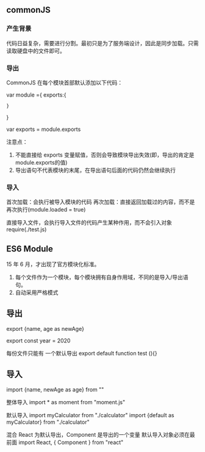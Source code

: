 <!-- @format -->

## commonJS

### 产生背景

代码日益复杂，需要进行分割。最初只是为了服务端设计，因此是同步加载。只需读取硬盘中的文件即可。

### 导出

CommonJS 在每个模块首部默认添加以下代码：

var module ={
exports:{

    }

}

var exports = module.exports

注意点：

1. 不能直接给 exports 变量赋值，否则会导致模块导出失效(即，导出的肯定是module.exports的值)
2. 导出语句不代表模块的末尾，在导出语句后面的代码仍然会继续执行

### 导入

首次加载：会执行被导入模块的代码
再次加载：直接返回加载过的内容，而不是再次执行(module.loaded = true)

直接导入文件，会执行导入文件的代码产生某种作用，而不会引入对象
require(./test.js)

## ES6 Module

15 年 6 月，才出现了官方模块化标准。

1. 每个文件作为一个模块，每个模块拥有自身作用域，不同的是导入/导出语句。
2. 自动采用严格模式

## 导出

export {name, age as newAge}

export const year = 2020

每份文件只能有 一个默认导出
export default function test (){}

## 导入

import {name, newAge as age} from ""

整体导入
import \* as moment from "moment.js"

默认导入
import myCalculator from "./calculator"
import {default as myCalculator} from "./calculator"

混合
React 为默认导出，Component 是导出的一个变量
默认导入对象必须在最前面
import React, { Component } from "react"
